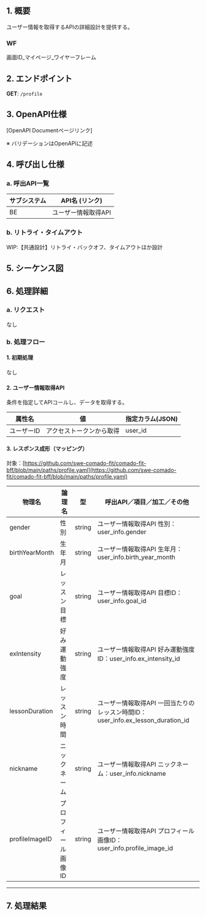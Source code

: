 ## 1. 概要

ユーザー情報を取得するAPIの詳細設計を提供する。

### WF

画面ID_マイページ_ワイヤーフレーム

## 2. エンドポイント

**GET**: `/profile`

## 3. OpenAPI仕様

[OpenAPI Documentページリンク]

※ バリデーションはOpenAPIに記述

## 4. 呼び出し仕様

### a. 呼出API一覧

| サブシステム | API名 (リンク)         |
|--------------|------------------------|
| BE           | ユーザー情報取得API    |

### b. リトライ・タイムアウト

WIP:【共通設計】リトライ・バックオフ、タイムアウトほか設計

## 5. シーケンス図

## 6. 処理詳細

### a. リクエスト

なし

### b. 処理フロー

#### 1. 初期処理

なし

#### 2. ユーザー情報取得API

条件を指定してAPIコールし、データを取得する。

| 属性名       | 値                     | 指定カラム(JSON) |
|--------------|------------------------|------------------|
| ユーザーID   | アクセストークンから取得 | user_id          |

#### 3. レスポンス成形（マッピング）

対象：[https://github.com/swe-comado-fit/comado-fit-bff/blob/main/paths/profile.yaml](https://github.com/swe-comado-fit/comado-fit-bff/blob/main/paths/profile.yaml)

| 物理名          | 論理名           | 型      | 呼出API／項目／加工／その他                     |
|------------------|------------------|---------|-----------------------------------------------|
| gender           | 性別             | string  | ユーザー情報取得API 性別：user_info.gender     |
| birthYearMonth   | 生年月           | string  | ユーザー情報取得API 生年月：user_info.birth_year_month |
| goal             | レッスン目標     | string  | ユーザー情報取得API 目標ID：user_info.goal_id  |
| exIntensity      | 好み運動強度     | string  | ユーザー情報取得API 好み運動強度ID：user_info.ex_intensity_id |
| lessonDuration   | レッスン時間     | string  | ユーザー情報取得API 一回当たりのレッスン時間ID：user_info.ex_lesson_duration_id |
| nickname         | ニックネーム     | string  | ユーザー情報取得API ニックネーム：user_info.nickname |
| profileImageID   | プロフィール画像ID | string  | ユーザー情報取得API プロフィール画像ID：user_info.profile_image_id |

---

## 7. 処理結果
